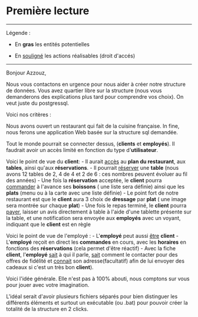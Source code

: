 # Première lecture

---

Légende : 

- En **gras** les entités potentielles

- En <u>souligné</u> les actions réalisables (droit d'accés)

---

Bonjour Azzouz,

Nous vous contactons en urgence pour nous aider à créer notre structure de données.
Vous avez quartier libre sur la structure (nous vous demanderons des explications plus tard pour comprendre vos choix). On veut juste du postgressql.

Voici nos critères : 

Nous avons ouvert un restaurant qui fait de la cuisine française.
In fine, nous ferons une application Web basée sur la structure sql demandée.

Tout le monde pourrait se connecter dessus, (**clients** et **employés**). 
Il faudrait avoir un accès limité en fonction du type d'**utilisateur**.

Voici le point de vue du **client**: 
    - Il aurait <u>accès</u> au **plan du restaurant**, aux **tables**, ainsi qu'aux **réservations**.
    - Il pourrait <u>réserver</u> une **table** (nous avons 12 tables de 2, 4 de 4 et 2 de 6 : ces nombres peuvent évoluer au fil des années)
    - Une fois la **réservation** acceptée, le **client** pourra <u>commander</u> à l'avance ses **boissons** ( une liste sera définie) ainsi que les **plats** (menu ou à la carte avec une liste définie)
    - Le point fort de notre restaurant est que le **client** aura 3 choix de **dressage** par **plat** ( une image sera montrée sur chaque **plat**)
    - Une fois le repas terminé, le **client** pourra <u>payer</u>, laisser un avis directement à table à l'aide d'une tablette présente sur la table, et une notification sera envoyée aux **employés** avec un voyant, indiquant que le **client** est en règle

Voici le point de vue de l'employé :
    - L'**employé** peut aussi <u>être</u> **client**
    - L'**employé** reçoit en direct les **commandes** en cours, avec les **horaires** en fonctions des **réservations** (cela permet d'être réactif)
    - Avec la fiche **client**, l'**employé** <u>sait</u> à qui il parle, <u>sait</u> comment le contacter pour des offres de fidélité et <u>connait</u> son adresse(facultatif) afin de lui envoyer des cadeaux si c'est un très bon **client**).

Voici l'idée générale. Elle n'est pas à 100% abouti, nous comptons sur vous pour jouer avec votre imagination.

L'idéal serait d'avoir plusieurs fichiers séparés pour bien distinguer les différents éléments et surtout un exécutable (ou .bat) pour pouvoir créer la totalité de la structure en 2 clicks.




